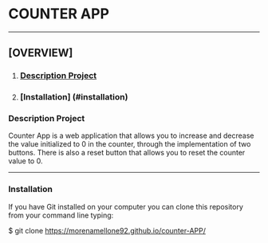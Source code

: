 # COUNTER APP
***
## [OVERVIEW]
1. ### [Description Project](#descriptionproject)
2. ### [Installation] (#installation)

### Description Project
Counter App is a web application that allows you to increase and decrease the value initialized to 0 in the counter, through the implementation of two buttons.
There is also a reset button that allows you to reset the counter value to 0.

***

### Installation
If you have Git installed on your computer you can clone this repository from your command line typing:

$ git clone https://morenamellone92.github.io/counter-APP/




